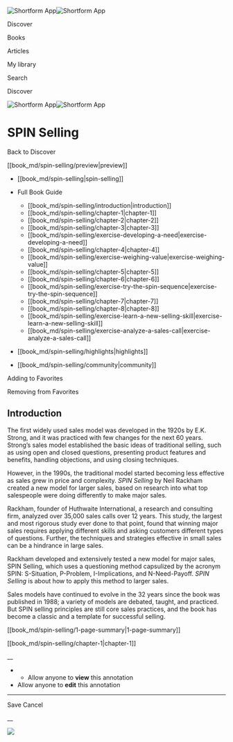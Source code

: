 ![Shortform App](/img/logo.36a2399e.svg)![Shortform App](/img/logo-dark.70c1b072.svg)

Discover

Books

Articles

My library

Search

Discover

![Shortform App](/img/logo.36a2399e.svg)![Shortform App](/img/logo-dark.70c1b072.svg)

# SPIN Selling

Back to Discover

[[book_md/spin-selling/preview|preview]]

  * [[book_md/spin-selling|spin-selling]]
  * Full Book Guide

    * [[book_md/spin-selling/introduction|introduction]]
    * [[book_md/spin-selling/chapter-1|chapter-1]]
    * [[book_md/spin-selling/chapter-2|chapter-2]]
    * [[book_md/spin-selling/chapter-3|chapter-3]]
    * [[book_md/spin-selling/exercise-developing-a-need|exercise-developing-a-need]]
    * [[book_md/spin-selling/chapter-4|chapter-4]]
    * [[book_md/spin-selling/exercise-weighing-value|exercise-weighing-value]]
    * [[book_md/spin-selling/chapter-5|chapter-5]]
    * [[book_md/spin-selling/chapter-6|chapter-6]]
    * [[book_md/spin-selling/exercise-try-the-spin-sequence|exercise-try-the-spin-sequence]]
    * [[book_md/spin-selling/chapter-7|chapter-7]]
    * [[book_md/spin-selling/chapter-8|chapter-8]]
    * [[book_md/spin-selling/exercise-learn-a-new-selling-skill|exercise-learn-a-new-selling-skill]]
    * [[book_md/spin-selling/exercise-analyze-a-sales-call|exercise-analyze-a-sales-call]]
  * [[book_md/spin-selling/highlights|highlights]]
  * [[book_md/spin-selling/community|community]]



Adding to Favorites 

Removing from Favorites 

## Introduction

The first widely used sales model was developed in the 1920s by E.K. Strong, and it was practiced with few changes for the next 60 years. Strong’s sales model established the basic ideas of traditional selling, such as using open and closed questions, presenting product features and benefits, handling objections, and using closing techniques.

However, in the 1990s, the traditional model started becoming less effective as sales grew in price and complexity. _SPIN Selling_ by Neil Rackham created a new model for larger sales, based on research into what top salespeople were doing differently to make major sales.

Rackham, founder of Huthwaite International, a research and consulting firm, analyzed over 35,000 sales calls over 12 years. This study, the largest and most rigorous study ever done to that point, found that winning major sales requires applying different skills and asking customers different types of questions. Further, the techniques and strategies effective in small sales can be a hindrance in large sales.

Rackham developed and extensively tested a new model for major sales, SPIN Selling, which uses a questioning method capsulized by the acronym SPIN: S-Situation, P-Problem, I-Implications, and N-Need-Payoff. _SPIN Selling_ is about how to apply this method to larger sales.

Sales models have continued to evolve in the 32 years since the book was published in 1988; a variety of models are debated, taught, and practiced. But SPIN selling principles are still core sales practices, and the book has become a classic and a template for successful selling.

[[book_md/spin-selling/1-page-summary|1-page-summary]]

[[book_md/spin-selling/chapter-1|chapter-1]]

__

  *   * Allow anyone to **view** this annotation
  * Allow anyone to **edit** this annotation



* * *

Save Cancel

__




![](https://bat.bing.com/action/0?ti=56018282&Ver=2&mid=60c9b227-ec93-4fbb-a727-9042ebf0aeda&sid=f30c5e70639211ee87d33f0876d93783&vid=f30c9700639211eeb3a75d830392c94f&vids=0&msclkid=N&pi=0&lg=en-US&sw=800&sh=600&sc=24&nwd=1&tl=Shortform%20%7C%20SPIN%20Selling&p=https%3A%2F%2Fwww.shortform.com%2Fapp%2Fbook%2Fspin-selling%2Fintroduction&r=&lt=442&evt=pageLoad&sv=1&rn=916699)
